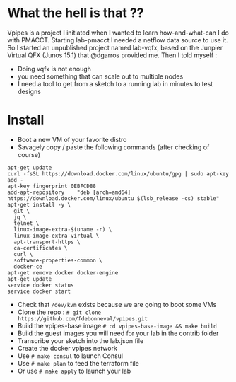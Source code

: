 # What the hell is that ??
Vpipes is a project I initiated when I wanted to learn how-and-what-can I do with PMACCT. Starting lab-pmacct I needed a netflow data source to use it. So I started an unpublished project named lab-vqfx, based on the Junpier Virtual QFX (Junos 15.1) that @dgarros provided me.
Then I told myself :
  * Doing vqfx is not enough
  * you need something that can scale out to multiple nodes
  * I need a tool to get from a sketch to a running lab in minutes to test designs

# Install
  * Boot a new VM of your favorite distro
  * Savagely copy / paste the following commands (after checking of course)
```
apt-get update
curl -fsSL https://download.docker.com/linux/ubuntu/gpg | sudo apt-key add -
apt-key fingerprint 0EBFCD88
add-apt-repository    "deb [arch=amd64] https://download.docker.com/linux/ubuntu $(lsb_release -cs) stable"
apt-get install -y \
  git \
  jq \
  telnet \
  linux-image-extra-$(uname -r) \
  linux-image-extra-virtual \
  apt-transport-https \
  ca-certificates \
  curl \
  software-properties-common \
  docker-ce
apt-get remove docker docker-engine
apt-get update
service docker status
service docker start
```
  * Check that `/dev/kvm` exists because we are going to boot some VMs
  * Clone the repo : `# git clone https://github.com/fdebonneval/vpipes.git`
  * Build the vpipes-base image `# cd vpipes-base-image && make build`
  * Build the guest images you will need for your lab in the contrib folder
  * Transcribe your sketch into the lab.json file
  * Create the docker vpipes network
  * Use `# make consul` to launch Consul
  * Use `# make plan` to feed the terraform file
  * Or use `# make apply` to launch your lab

